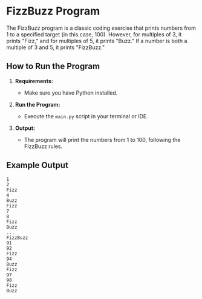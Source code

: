 # FizzBuzz Program

The FizzBuzz program is a classic coding exercise that prints numbers from 1 to a specified target (in this case, 100). However, for multiples of 3, it prints "Fizz," and for multiples of 5, it prints "Buzz." If a number is both a multiple of 3 and 5, it prints "FizzBuzz."

## How to Run the Program

1. **Requirements:**
   - Make sure you have Python installed.

2. **Run the Program:**
   - Execute the `main.py` script in your terminal or IDE.

3. **Output:**
   - The program will print the numbers from 1 to 100, following the FizzBuzz rules.

## Example Output

```
1
2
Fizz
4
Buzz
Fizz
7
8
Fizz
Buzz
...
FizzBuzz
91
92
Fizz
94
Buzz
Fizz
97
98
Fizz
Buzz
```
